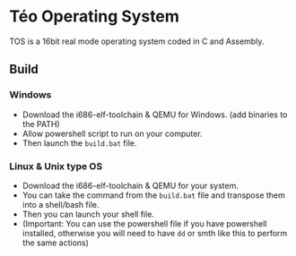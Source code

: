 # Téo Operating System

TOS is a 16bit real mode operating system coded in C and Assembly.

## Build 
### Windows
- Download the i686-elf-toolchain & QEMU for Windows. (add binaries to the PATH)
- Allow powershell script to run on your computer.
- Then launch the `build.bat` file.

### Linux & Unix type OS
- Download the i686-elf-toolchain & QEMU for your system.
- You can take the command from the `build.bat` file and transpose them into a shell/bash file.
- Then you can launch your shell file.
- (Important: You can use the powershell file if you have powershell installed, otherwise you will need to have `dd` or smth like this to perform the same actions)

